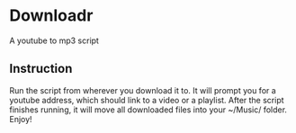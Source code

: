 # Downloadr
A youtube to mp3 script

## Instruction 
Run the script from wherever you download it to.  It will prompt you for a youtube address, which should link to a video or a playlist.
After the script finishes running, it will move all downloaded files into your ~/Music/ folder.  Enjoy!
